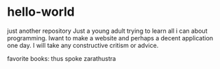 # hello-world
just another repository
Just a young adult trying to learn all i can about programming. Iwant to make a website and perhaps a decent application one day. I will take any constructive critism or advice.




favorite books: thus spoke zarathustra
